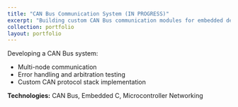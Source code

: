 ```yaml
---
title: "CAN Bus Communication System (IN PROGRESS)"
excerpt: "Building custom CAN Bus communication modules for embedded devices."
collection: portfolio
layout: portfolio
---
```


Developing a CAN Bus system:

- Multi-node communication
- Error handling and arbitration testing
- Custom CAN protocol stack implementation

**Technologies:** CAN Bus, Embedded C, Microcontroller Networking
